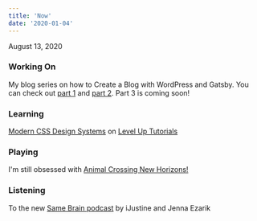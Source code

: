 ```yaml
---
title: 'Now'
date: '2020-01-04'
---
```


August 13, 2020

### Working On

My blog series on how to Create a Blog with WordPress and Gatsby. You can check out [part 1](https://kaleigh.dev/blog/wordpress-gatsby-part-1) and [part 2](https://kaleigh.dev/blog/wordpress-gatsby-part-2). Part 3 is coming soon!

### Learning

[Modern CSS Design Systems](https://www.leveluptutorials.com/tutorials/modern-css-design-systems) on [Level Up Tutorials](https://www.leveluptutorials.com/)

### Playing

I'm still obsessed with [Animal Crossing New Horizons!](https://animal-crossing.com/new-horizons/)

### Listening

To the new [Same Brain podcast](https://anchor.fm/samebrain) by iJustine and Jenna Ezarik
